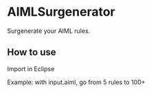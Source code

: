 # AIMLSurgenerator
Surgenerate your AIML rules.

## How to use
Import in Eclipse

Example: with input.aiml, go from 5 rules to 100+
